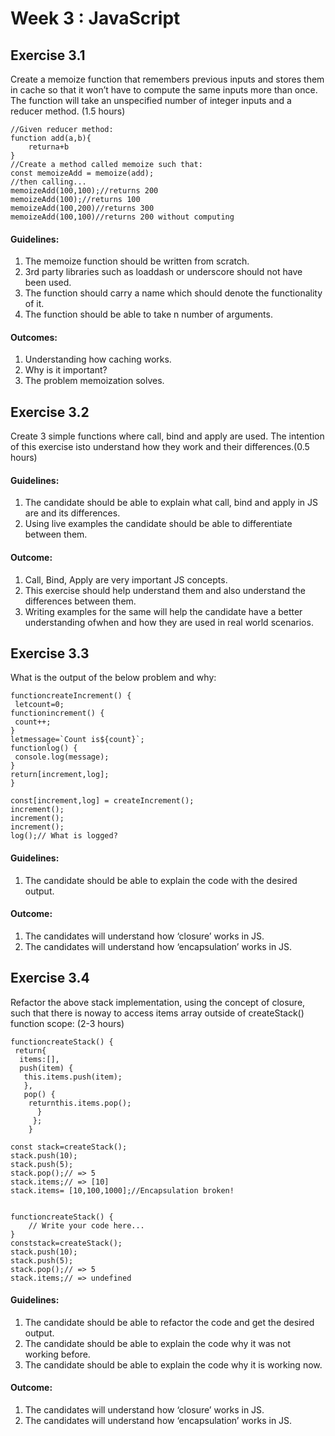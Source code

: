 # Week 3 : JavaScript

## Exercise 3.1

Create a memoize function that remembers previous inputs and stores them in cache so that it won’t have to compute the same inputs more than once. The function will take an unspecified number of integer inputs and a reducer method. (1.5 hours)

    //Given reducer method:
    function add(a,b){
        returna+b
    }
    //Create a method called memoize such that:
    const memoizeAdd = memoize(add);
    //then calling...
    memoizeAdd(100,100);//returns 200
    memoizeAdd(100);//returns 100
    memoizeAdd(100,200)//returns 300
    memoizeAdd(100,100)//returns 200 without computing

#### Guidelines:

 1. The memoize function should be written from scratch.
 2. 3rd party libraries such as loaddash or underscore should not have been used.
 3. The function should carry a name which should denote the functionality of it.
 4. The function should be able to take n number of arguments.
 
 #### Outcomes:
 
 1. Understanding how caching works.
 2. Why is it important?
 3. The problem memoization solves.

## Exercise 3.2

Create 3 simple functions where call, bind and apply are used. The intention of this exercise isto understand how they work and their differences.(0.5 hours)

#### Guidelines:
 1. The candidate should be able to explain what call, bind and apply in JS are and its differences.
 2. Using live examples the candidate should be able to differentiate between them.
 
#### Outcome:
 1. Call, Bind, Apply are very important JS concepts.
 2. This exercise should help understand them and also understand the differences between them.
 3. Writing examples for the same will help the candidate have a better understanding ofwhen and how they are used in real world scenarios. 


## Exercise 3.3

 What is the output of the below problem and why:

    functioncreateIncrement() {
     letcount=0;
    functionincrement() {
     count++;
    }
    letmessage=`Count is${count}`;
    functionlog() {
     console.log(message);
    }
    return[increment,log];
    }

    const[increment,log] = createIncrement();
    increment();
    increment();
    increment();
    log();// What is logged?


#### Guidelines:
 1. The candidate should be able to explain the code with the desired output.

#### Outcome:
 1. The candidates will understand how ‘closure’ works in JS.
 2. The candidates will understand how ‘encapsulation’ works in JS.


## Exercise 3.4

 Refactor the above stack implementation, using the concept of closure, such that there is noway to access items array outside of createStack() function scope: (2-3 hours)
 
    functioncreateStack() {
     return{
      items:[],
      push(item) {
       this.items.push(item);
       },
       pop() {
        returnthis.items.pop();
          }
         };
        }
        
    const stack=createStack();
    stack.push(10);
    stack.push(5);
    stack.pop();// => 5
    stack.items;// => [10]
    stack.items= [10,100,1000];//Encapsulation broken!
    
    
    functioncreateStack() {
        // Write your code here...
    }
    conststack=createStack();
    stack.push(10);
    stack.push(5);
    stack.pop();// => 5
    stack.items;// => undefined

#### Guidelines:
1. The candidate should be able to refactor the code and get the desired output.
2. The candidate should be able to explain the code why it was not working before.
3. The candidate should be able to explain the code why it is working now.

#### Outcome:
1. The candidates will understand how ‘closure’ works in JS.
2. The candidates will understand how ‘encapsulation’ works in JS.    

